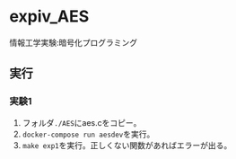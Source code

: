# expiv_AES
情報工学実験:暗号化プログラミング

## 実行
### 実験1
1. フォルダ`./AES`にaes.cをコピー。
2. `docker-compose run aesdev`を実行。
3. `make exp1`を実行。正しくない関数があればエラーが出る。

